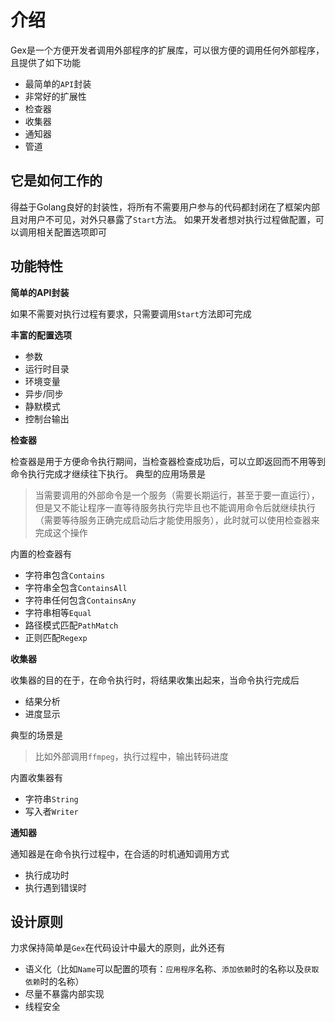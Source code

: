 # 介绍

Gex是一个方便开发者调用外部程序的扩展库，可以很方便的调用任何外部程序，且提供了如下功能

- 最简单的`API`封装
- 非常好的扩展性
- 检查器
- 收集器
- 通知器
- 管道

## 它是如何工作的

得益于Golang良好的封装性，将所有不需要用户参与的代码都封闭在了框架内部且对用户不可见，对外只暴露了`Start`方法。 如果开发者想对执行过程做配置，可以调用相关配置选项即可

## 功能特性

**简单的API封装**

如果不需要对执行过程有要求，只需要调用`Start`方法即可完成

**丰富的配置选项**

- 参数
- 运行时目录
- 环境变量
- 异步/同步
- 静默模式
- 控制台输出

**检查器**

检查器是用于方便命令执行期间，当检查器检查成功后，可以立即返回而不用等到命令执行完成才继续往下执行。 典型的应用场景是

> 当需要调用的外部命令是一个服务（需要长期运行，甚至于要一直运行），但是又不能让程序一直等待服务执行完毕且也不能调用命令后就继续执行（需要等待服务正确完成启动后才能使用服务），此时就可以使用检查器来完成这个操作

内置的检查器有

- 字符串包含`Contains`
- 字符串全包含`ContainsAll`
- 字符串任何包含`ContainsAny`
- 字符串相等`Equal`
- 路径模式匹配`PathMatch`
- 正则匹配`Regexp`

**收集器**

收集器的目的在于，在命令执行时，将结果收集出起来，当命令执行完成后

- 结果分析
- 进度显示

典型的场景是
> 比如外部调用`ffmpeg`，执行过程中，输出转码进度

内置收集器有

- 字符串`String`
- 写入者`Writer`

**通知器**

通知器是在命令执行过程中，在合适的时机通知调用方式

- 执行成功时
- 执行遇到错误时

## 设计原则

力求保持简单是`Gex`在代码设计中最大的原则，此外还有

- 语义化（比如`Name`可以配置的项有：`应用程序`名称、`添加依赖`时的名称以及`获取依赖`时的名称）
- 尽量不暴露内部实现
- 线程安全
